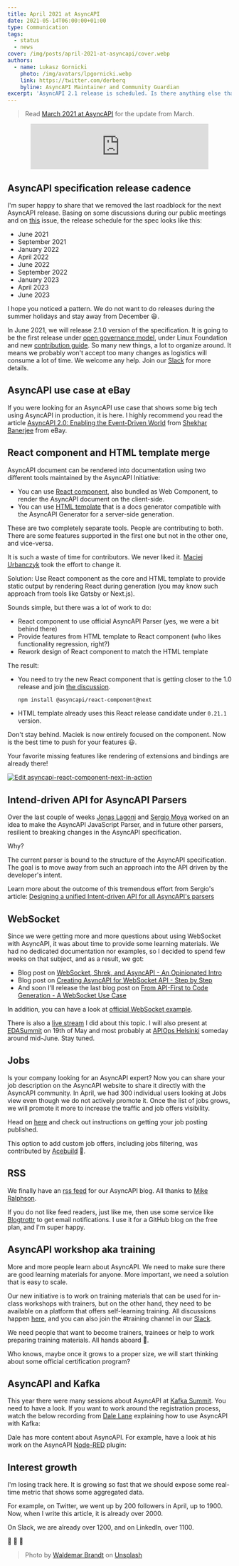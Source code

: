 ```yaml
---
title: April 2021 at AsyncAPI
date: 2021-05-14T06:00:00+01:00
type: Communication
tags:
  - status
  - news
cover: /img/posts/april-2021-at-asyncapi/cover.webp
authors:
  - name: Lukasz Gornicki
    photo: /img/avatars/lpgornicki.webp
    link: https://twitter.com/derberq
    byline: AsyncAPI Maintainer and Community Guardian
excerpt: 'AsyncAPI 2.1 release is scheduled. Is there anything else that could be more important.'
---
```


> Read [March 2021 at AsyncAPI](/blog/march-2021-at-asyncapi) for the update from March.

<center><iframe src="https://anchor.fm/asyncapi/embed/episodes/April-2021-at-AsyncAPI-Initiative-e111lo9" height="102px" width="400px" frameborder="0" scrolling="no"></iframe></center>

## AsyncAPI specification release cadence

I'm super happy to share that we removed the last roadblock for the next AsyncAPI release. Basing on some discussions during our public meetings and on [this](https://github.com/asyncapi/spec/issues/513) issue, the release schedule for the spec looks like this:
* June 2021
* September 2021
* January 2022
* April 2022
* June 2022
* September 2022
* January 2023
* April 2023
* June 2023

I hope you noticed a pattern. We do not want to do releases during the summer holidays and stay away from December :smiley:.

In June 2021, we will release 2.1.0 version of the specification. It is going to be the first release under [open governance model](https://github.com/asyncapi/.github/blob/master/CHARTER.md), under Linux Foundation and new [contribution guide](https://github.com/asyncapi/spec/blob/master/CONTRIBUTING.md). So many new things, a lot to organize around. It means we probably won't accept too many changes as logistics will consume a lot of time. We welcome any help. Join our [Slack](https://www.asyncapi.com/slack-invite/) for more details. 

## AsyncAPI use case at eBay

If you were looking for an AsyncAPI use case that shows some big tech using AsyncAPI in production, it is here. I highly recommend you read the article [AsyncAPI 2.0: Enabling the Event-Driven World](https://thenewstack.io/asyncapi-2-0-enabling-the-event-driven-world/) from [Shekhar Banerjee](https://www.linkedin.com/in/someshekhar-banerjee-66004617/) from eBay.

## React component and HTML template merge

AsyncAPI document can be rendered into documentation using two different tools maintained by the AsyncAPI Initiative:
- You can use [React component](https://github.com/asyncapi/asyncapi-react), also bundled as Web Component, to render the AsyncAPI document on the client-side.
- You can use [HTML template](https://github.com/asyncapi/html-template/tree/master) that is a docs generator compatible with the AsyncAPI Generator for a server-side generation.

These are two completely separate tools. People are contributing to both. There are some features supported in the first one but not in the other one, and vice-versa.

It is such a waste of time for contributors. We never liked it. [Maciej Urbanczyk](https://www.linkedin.com/in/maciej-urba%C5%84czyk-909547164/) took the effort to change it.

Solution: Use React component as the core and HTML template to provide static output by rendering React during generation (you may know such approach from tools like Gatsby or Next.js).

Sounds simple, but there was a lot of work to do:
- React component to use official AsyncAPI Parser (yes, we were a bit behind there)
- Provide features from HTML template to React component (who likes functionality regression, right?)
- Rework design of React component to match the HTML template

The result:
- You need to try the new React component that is getting closer to the 1.0 release and join [the discussion](https://github.com/asyncapi/asyncapi-react/issues/265).
  ```bash
  npm install @asyncapi/react-component@next
  ```
- HTML template already uses this React release candidate under `0.21.1` version.

Don't stay behind. Maciek is now entirely focused on the component. Now is the best time to push for your features :smiley:.

Your favorite missing features like rendering of extensions and bindings are already there!

[![Edit asyncapi-react-component-next-in-action](https://codesandbox.io/static/img/play-codesandbox.svg)](https://codesandbox.io/s/asyncapi-react-next-in-action-4en9x)

## Intend-driven API for AsyncAPI Parsers

Over the last couple of weeks [Jonas Lagoni](https://www.linkedin.com/in/jonas-terp-lagoni-85b027b9/) and [Sergio Moya](https://twitter.com/smoyac) worked on an idea to make the AsyncAPI JavaScript Parser, and in future other parsers, resilient to breaking changes in the AsyncAPI specification. 

Why?

The current parser is bound to the structure of the AsyncAPI specification. The goal is to move away from such an approach into the API driven by the developer's intent. 

Learn more about the outcome of this tremendous effort from Sergio's article: [Designing a unified Intent-driven API for all AsyncAPI's parsers](/blog/intent-driven-api)

## WebSocket

Since we were getting more and more questions about using WebSocket with AsyncAPI, it was about time to provide some learning materials. We had no dedicated documentation nor examples, so I decided to spend few weeks on that subject, and as a result, we got:

* Blog post on [WebSocket, Shrek, and AsyncAPI - An Opinionated Intro](https://www.asyncapi.com/blog/websocket-part1)
* Blog post on [Creating AsyncAPI for WebSocket API - Step by Step](https://www.asyncapi.com/blog/websocket-part2)
* And soon I'll release the last blog post on [From API-First to Code Generation - A WebSocket Use Case](https://github.com/asyncapi/website/pull/237) 

In addition, you can have a look at [official WebSocket example](https://github.com/asyncapi/spec/blob/master/examples/2.0.0/websocket-gemini.yml).

There is also a [live stream](https://www.youtube.com/watch?v=8tFBcf31e_c) I did about this topic. I will also present at [EDASummit](https://edasummit.com/) on 19th of May and most probably at [APIOps Helsinki](https://www.meetup.com/Apiops-Helsinki/) someday around mid-June. Stay tuned.

## Jobs

Is your company looking for an AsyncAPI expert? Now you can share your job description on the AsyncAPI website to share it directly with the AsyncAPI community. In April, we had 300 individual users looking at Jobs view even though we do not actively promote it. Once the list of jobs grows, we will promote it more to increase the traffic and job offers visibility.

Head on [here](https://www.asyncapi.com/jobs) and check out instructions on getting your job posting published. 

This option to add custom job offers, including jobs filtering, was contributed by [Acebuild](https://twitter.com/_acebuild) :pray:.

## RSS

We finally have an [rss feed](https://www.asyncapi.com/rss.xml) for our AsyncAPI blog. All thanks to [Mike Ralphson](https://twitter.com/PermittedSoc).

If you do not like feed readers, just like me, then use some service like [Blogtrottr](https://blogtrottr.com/) to get email notifications. I use it for a GitHub blog on the free plan, and I'm super happy.

## AsyncAPI workshop aka training

More and more people learn about AsyncAPI. We need to make sure there are good learning materials for anyone. More important, we need a solution that is easy to scale.

Our new initiative is to work on training materials that can be used for in-class workshops with trainers, but on the other hand, they need to be available on a platform that offers self-learning training. All discussions happen [here](https://github.com/asyncapi/training/discussions), and you can also join the #training channel in our [Slack](https://www.asyncapi.com/slack-invite/).

We need people that want to become trainers, trainees or help to work preparing training materials. All hands aboard :muscle:.

Who knows, maybe once it grows to a proper size, we will start thinking about some official certification program?

## AsyncAPI and Kafka

This year there were many sessions about AsyncAPI at [Kafka Summit](https://www.kafka-summit.org/events/kafka-summit-europe-2021/about). You need to have a look. If you want to work around the registration process, watch the below recording from [Dale Lane](https://twitter.com/dalelane) explaining how to use AsyncAPI with Kafka:

<YouTube id="Ni5tCY9r0TY" />

Dale has more content about AsyncAPI. For example, have a look at his work on the AsyncAPI [Node-RED](https://nodered.org/) plugin:

<YouTube id="3B4O10V2PA0" />

## Interest growth

I'm losing track here. It is growing so fast that we should expose some real-time metric that shows some aggregated data.

For example, on Twitter, we went up by 200 followers in April, up to 1900. Now, when I write this article, it is already over 2000. 

On Slack, we are already over 1200, and on LinkedIn, over 1100.

:rocket: :rocket: :rocket:

> Photo by <a href="https://unsplash.com/@waldemarbrandt67w?utm_source=unsplash&utm_medium=referral&utm_content=creditCopyText">Waldemar Brandt</a> on <a href="https://unsplash.com/s/photos/april?utm_source=unsplash&utm_medium=referral&utm_content=creditCopyText">Unsplash</a>
